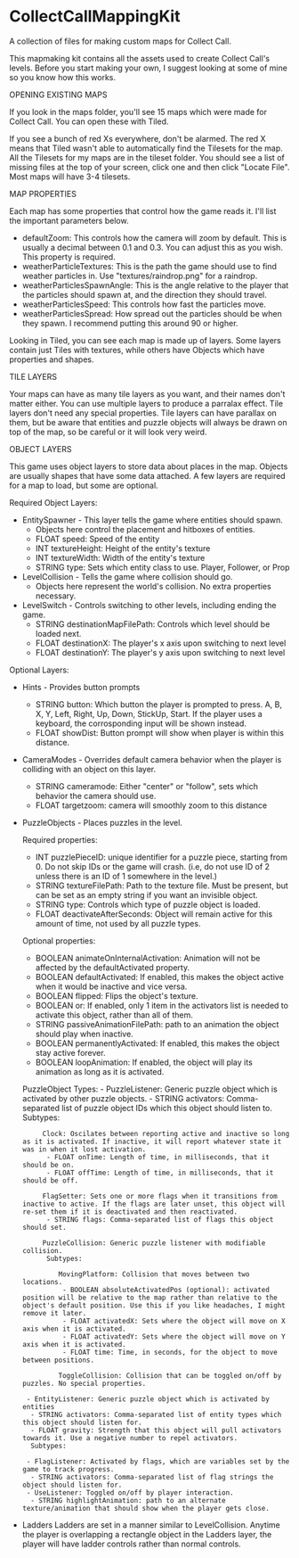 # CollectCallMappingKit
A collection of files for making custom maps for Collect Call.

This mapmaking kit contains all the assets used to create Collect Call's levels. Before you start making your own, I suggest looking at some of mine so you know how this works.

OPENING EXISTING MAPS

If you look in the maps folder, you'll see 15 maps which were made for Collect Call. You can open these with Tiled. 

If you see a bunch of red Xs everywhere, don't be alarmed. The red X means that Tiled wasn't able to automatically find
the Tilesets for the map. All the Tilesets for my maps are in the tileset folder. You should see a list of missing files at the top of your screen, click one and then click "Locate File". Most maps will have 3-4 tilesets. 

MAP PROPERTIES

Each map has some properties that control how the game reads it. I'll list the important parameters below.
 - defaultZoom: This controls how the camera will zoom by default. This is usually a decimal between 0.1 and 0.3. You can adjust this as you wish. This property is required.
 - weatherParticleTextures: This is the path the game should use to find weather particles in. Use "textures/raindrop.png" for a raindrop.
 - weatherParticlesSpawnAngle: This is the angle relative to the player that the particles should spawn at, and the direction they should travel.
 - weatherParticlesSpeed: This controls how fast the particles move.
 - weatherParticlesSpread: How spread out the particles should be when they spawn. I recommend putting this around 90 or higher.

Looking in Tiled, you can see each map is made up of layers. Some layers contain just Tiles with textures, while others have Objects which have properties and shapes. 

TILE LAYERS

Your maps can have as many tile layers as you want, and their names don't matter either. You can use multiple layers to produce a parralax effect. Tile layers don't need any special properties.
Tile layers can have parallax on them, but be aware that entities and puzzle objects will always be drawn on top of the map, so be careful or it will look very weird.

OBJECT LAYERS

This game uses object layers to store data about places in the map. Objects are usually shapes that have some data attached. A few layers are required for a map to load, but some are optional.

Required Object Layers:
 - EntitySpawner - This layer tells the game where entities should spawn.
	- Objects here control the placement and hitboxes of entities. 
	- FLOAT speed: Speed of the entity
	- INT textureHeight: Height of the entity's texture
	- INT textureWidth: Width of the entity's texture
	- STRING type: Sets which entity class to use. Player, Follower, or Prop
 - LevelCollision - Tells the game where collision should go.
	- Objects here represent the world's collision. No extra properties necessary.
 - LevelSwitch - Controls switching to other levels, including ending the game.
	- STRING destinationMapFilePath: Controls which level should be loaded next.
	- FLOAT destinationX: The player's x axis upon switching to next level
	- FLOAT destinationY: The player's y axis upon switching to next level

Optional Layers:
 - Hints - Provides button prompts
	- STRING button: Which button the player is prompted to press. A, B, X, Y, Left, Right, Up, Down, StickUp, Start. If the player uses a keyboard, the corrosponding input will be shown instead.
	- FLOAT showDist: Button prompt will show when player is within this distance.
 - CameraModes - Overrides default camera behavior when the player is colliding with an object on this layer.
	- STRING cameramode: Either "center" or "follow", sets which behavior the camera should use.
	- FLOAT targetzoom: camera will smoothly zoom to this distance
 - PuzzleObjects - Places puzzles in the level. 
	
 	Required properties:
	 - INT puzzlePieceID: unique identifier for a puzzle piece, starting from 0. Do not skip IDs or the game will crash. (i.e, do not use ID of 2 unless there is an ID of 1 somewhere in the level.)
	 - STRING textureFilePath: Path to the texture file. Must be present, but can be set as an empty string if you want an invisible object.
	 - STRING type: Controls which type of puzzle object is loaded.
	 - FLOAT deactivateAfterSeconds: Object will remain active for this amount of time, not used by all puzzle types.
	
 	Optional properties:
	 - BOOLEAN animateOnInternalActivation: Animation will not be affected by the defaultActivated property.
	 - BOOLEAN defaultActivated: If enabled, this makes the object active when it would be inactive and vice versa.
	 - BOOLEAN flipped: Flips the object's texture.
	 - BOOLEAN or: If enabled, only 1 item in the activators list is needed to activate this object, rather than all of them.
	 - STRING passiveAnimationFilePath: path to an animation the object should play when inactive.
	 - BOOLEAN permanentlyActivated: If enabled, this makes the object stay active forever.
	 - BOOLEAN loopAnimation: If enabled, the object will play its animation as long as it is activated.
	
 	PuzzleObject Types:
		- PuzzleListener: Generic puzzle object which is activated by other puzzle objects.
		 - STRING activators: Comma-separated list of puzzle object IDs which this object should listen to.
		 Subtypes: 

   			Clock: Oscilates between reporting active and inactive so long as it is activated. If inactive, it will report whatever state it was in when it lost activation.
			 - FLOAT onTime: Length of time, in milliseconds, that it should be on.
			 - FLOAT offTime: Length of time, in milliseconds, that it should be off.

   			FlagSetter: Sets one or more flags when it transitions from inactive to active. If the flags are later unset, this object will re-set them if it is deactivated and then reactivated.
			 - STRING flags: Comma-separated list of flags this object should set.

   			PuzzleCollision: Generic puzzle listener with modifiable collision.
			 Subtypes:

   				MovingPlatform: Collision that moves between two locations.
				 - BOOLEAN absoluteActivatedPos (optional): activated position will be relative to the map rather than relative to the object's default position. Use this if you like headaches, I might remove it later.
				 - FLOAT activatedX: Sets where the object will move on X axis when it is activated.
				 - FLOAT activatedY: Sets where the object will move on Y axis when it is activated.
				 - FLOAT time: Time, in seconds, for the object to move between positions.

   				ToggleCollision: Collision that can be toggled on/off by puzzles. No special properties.

		- EntityListener: Generic puzzle object which is activated by entities
		 - STRING activators: Comma-separated list of entity types which this object should listen for.
		 - FLOAT gravity: Strength that this object will pull activators towards it. Use a negative number to repel activators.
		 Subtypes:

		- FlagListener: Activated by flags, which are variables set by the game to track progress.
		 - STRING activators: Comma-separated list of flag strings the object should listen for.
		- UseListener: Toggled on/off by player interaction.
		 - STRING highlightAnimation: path to an alternate texture/animation that should show when the player gets close.
 - Ladders
	Ladders are set in a manner similar to LevelCollision. Anytime the player is overlapping a rectangle object in the Ladders layer, the player will have ladder controls rather than normal controls.
